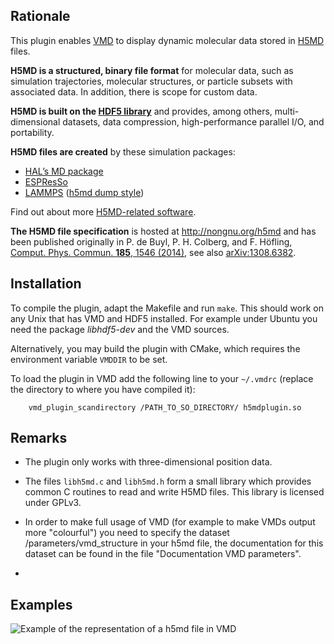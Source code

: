 Rationale
---------

This plugin enables [VMD](http://www.ks.uiuc.edu/Research/vmd>) to display
dynamic molecular data stored in [H5MD](http://nongnu.org/h5md) files.

**H5MD is a structured, binary file format** for molecular data, such as
simulation trajectories, molecular structures, or particle subsets with
associated data. In addition, there is scope for custom data.

**H5MD is built on the [HDF5 library](http://www.hdfgroup.org/HDF5)** and
provides, among others, multi-dimensional datasets, data compression,
high-performance parallel I/O, and portability.

**H5MD files are created** by these simulation packages:

  - [HAL’s MD package](http://halmd.org)
  - [ESPResSo](http://espressomd.org)
  - [LAMMPS](http://lammps.sandia.gov)
    ([h5md dump style](https://github.com/pdebuyl/lammps/tree/start_dump_h5md/src/USER-H5MD))

Find out about more [H5MD-related software](http://nongnu.org/h5md/software.html).

**The H5MD file specification** is hosted at http://nongnu.org/h5md and has
been published originally in
P. de Buyl, P. H. Colberg, and F. Höfling,
[Comput. Phys. Commun. **185**, 1546 (2014)](http://dx.doi.org/10.1016/j.cpc.2014.01.018>),
see also [arXiv:1308.6382](http://arxiv.org/abs/1308.6382).


Installation
------------

To compile the plugin, adapt the Makefile and run `make`. This should work on
any Unix that has VMD and HDF5 installed. For example under Ubuntu you need the
package *libhdf5-dev* and the VMD sources.

Alternatively, you may build the plugin with CMake, which requires the
environment variable `VMDDIR` to be set.

To load the plugin in VMD add the following line to your `~/.vmdrc` (replace the
directory to where you have compiled it):

        vmd_plugin_scandirectory /PATH_TO_SO_DIRECTORY/ h5mdplugin.so


Remarks
-------

  - The plugin only works with three-dimensional position data.

  - The files `libh5md.c` and `libh5md.h` form a small library which
    provides common C routines to read and write H5MD files. This library is
    licensed under GPLv3.
  - In order to make full usage of VMD (for example to make VMDs output more "colourful") you need to specify the dataset /parameters/vmd_structure in your h5md file, the documentation for this dataset can be found in the file "Documentation VMD parameters".
  - 
  Examples
----------
![Example of the representation of a h5md file in VMD](https://lists.gnu.org/archive/html/h5md-user/2013-08/pngf5euRoAsmj.png)

